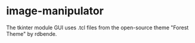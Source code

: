 # image-manipulator

The tkinter module GUI uses .tcl files from the open-source theme "Forest Theme" by rdbende.
